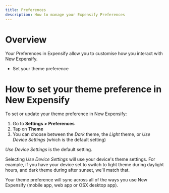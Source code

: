 ```yaml
---
title: Preferences
description: How to manage your Expensify Preferences
---
```

# Overview
Your Preferences in Expensify allow you to customise how you interact with New Expensify.
- Set your theme preference

# How to set your theme preference in New Expensify

To set or update your theme preference in New Expensify: 
1. Go to **Settings > Preferences**
2. Tap on **Theme**
3. You can choose between the _Dark_ theme, the _Light_ theme, or _Use Device Settings_ (which is the default setting)

_Use Device Settings_ is the default setting.

Selecting _Use Device Settings_ will use your device's theme settings. For example, if you have your device set to switch to light theme during daylight hours, and dark theme during after sunset, we'll match that.

Your theme preference will sync across all of the ways you use New Expensify (mobile app, web app or OSX desktop app). 
